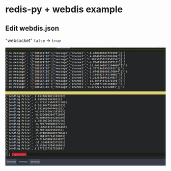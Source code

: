# redis-py + webdis example

## Edit webdis.json
"websocket" `false` -> `true`


![Image](https://github.com/fx-kirin/redis-py-webdis-websocket-example/raw/master/Peek%202017-12-16%2014-17.gif)
